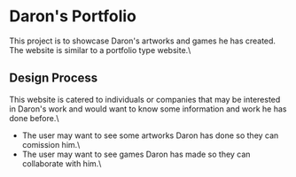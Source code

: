 # Daron's Portfolio

This project is to showcase Daron's artworks and games he has created. The website is similar to a portfolio type website.\

## Design Process

This website is catered to individuals or companies that may be interested in Daron's work and would want to know some information and work he has done before.\

- The user may want to see some artworks Daron has done so they can comission him.\
- The user may want to see games Daron has made so they can collaborate with him.\
